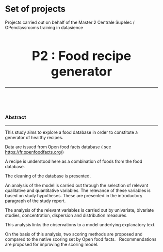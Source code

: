 # Set of projects 
Projects carried out on behalf of the Master 2 Centrale Supélec / OPenclassrooms training in datasience

## <center><h1>P2 : Food recipe generator</h1></center>
<hr>

<br><br><br>
<h3>Abstract</h3>
<hr>

This study aims to explore a food database in order to constitute a generator 
of healthy recipes.

Data are issued from Open food facts database  ( see https://fr.openfoodfacts.org/)

A recipe is understood here as a combination of foods from the food database.


The cleaning of the database is presented.

An analysis of the model is carried out through the selection of relevant 
qualitative and quantitative variables. The relevance of these variables is
based on study hypotheses. These are presented in the introductory paragraph of 
the study report.

The analysis of the relevant variables is carried out by univariate, bivariate studies,
concentration, dispersion and distribution measures.

This analysis links the observations to a model underlying explanatory text.

On the basis of this analysis, two scoring methods are proposed and compared
to the native scoring set by Open food facts.
 
Recommendations are proposed for improving the scoring model.


